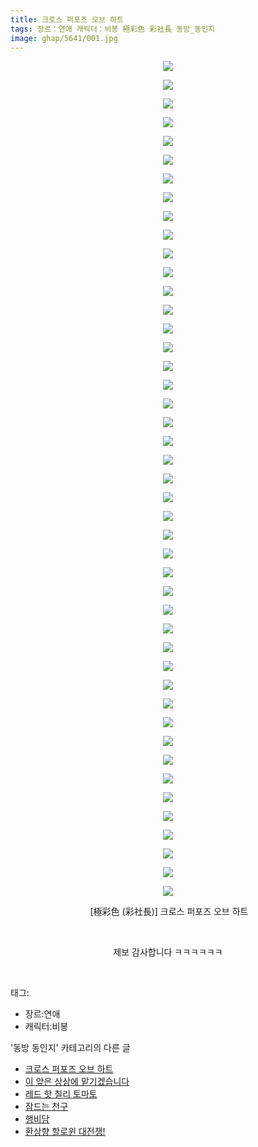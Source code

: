 ```yaml
---
title: 크로스 퍼포즈 오브 하트
tags: 장르：연애 캐릭터：비봉 極彩色 彩社長 동방_동인지
image: ghap/5641/001.jpg
---
```

<div class="article">
<p style="text-align: center; clear: none; float: none;"><img src="{{ site.nasurl }}/ghap/5641/001.jpg"/></p>
<p style="text-align: center; clear: none; float: none;"><img src="{{ site.nasurl }}/ghap/5641/002.jpg"/></p>
<p style="text-align: center; clear: none; float: none;"><img src="{{ site.nasurl }}/ghap/5641/003.jpg"/></p>
<p style="text-align: center; clear: none; float: none;"><img src="{{ site.nasurl }}/ghap/5641/004.jpg"/></p>
<p style="text-align: center; clear: none; float: none;"><img src="{{ site.nasurl }}/ghap/5641/005.jpg"/></p>
<p style="text-align: center; clear: none; float: none;"><img src="{{ site.nasurl }}/ghap/5641/006.jpg"/></p>
<p style="text-align: center; clear: none; float: none;"><img src="{{ site.nasurl }}/ghap/5641/007.jpg"/></p>
<p style="text-align: center; clear: none; float: none;"><img src="{{ site.nasurl }}/ghap/5641/008.jpg"/></p>
<p style="text-align: center; clear: none; float: none;"><img src="{{ site.nasurl }}/ghap/5641/009.jpg"/></p>
<p style="text-align: center; clear: none; float: none;"><img src="{{ site.nasurl }}/ghap/5641/010.jpg"/></p>
<p style="text-align: center; clear: none; float: none;"><img src="{{ site.nasurl }}/ghap/5641/011.jpg"/></p>
<p style="text-align: center; clear: none; float: none;"><img src="{{ site.nasurl }}/ghap/5641/012.jpg"/></p>
<p style="text-align: center; clear: none; float: none;"><img src="{{ site.nasurl }}/ghap/5641/013.jpg"/></p>
<p style="text-align: center; clear: none; float: none;"><img src="{{ site.nasurl }}/ghap/5641/014.jpg"/></p>
<p style="text-align: center; clear: none; float: none;"><img src="{{ site.nasurl }}/ghap/5641/015.jpg"/></p>
<p style="text-align: center; clear: none; float: none;"><img src="{{ site.nasurl }}/ghap/5641/016.jpg"/></p>
<p style="text-align: center; clear: none; float: none;"><img src="{{ site.nasurl }}/ghap/5641/017.jpg"/></p>
<p style="text-align: center; clear: none; float: none;"><img src="{{ site.nasurl }}/ghap/5641/018.jpg"/></p>
<p style="text-align: center; clear: none; float: none;"><img src="{{ site.nasurl }}/ghap/5641/019.jpg"/></p>
<p style="text-align: center; clear: none; float: none;"><img src="{{ site.nasurl }}/ghap/5641/020.jpg"/></p>
<p style="text-align: center; clear: none; float: none;"><img src="{{ site.nasurl }}/ghap/5641/021.jpg"/></p>
<p style="text-align: center; clear: none; float: none;"><img src="{{ site.nasurl }}/ghap/5641/022.jpg"/></p>
<p style="text-align: center; clear: none; float: none;"><img src="{{ site.nasurl }}/ghap/5641/023.jpg"/></p>
<p style="text-align: center; clear: none; float: none;"><img src="{{ site.nasurl }}/ghap/5641/024.jpg"/></p>
<p style="text-align: center; clear: none; float: none;"><img src="{{ site.nasurl }}/ghap/5641/025.jpg"/></p>
<p style="text-align: center; clear: none; float: none;"><img src="{{ site.nasurl }}/ghap/5641/026.jpg"/></p>
<p style="text-align: center; clear: none; float: none;"><img src="{{ site.nasurl }}/ghap/5641/027.jpg"/></p>
<p style="text-align: center; clear: none; float: none;"><img src="{{ site.nasurl }}/ghap/5641/028.jpg"/></p>
<p style="text-align: center; clear: none; float: none;"><img src="{{ site.nasurl }}/ghap/5641/029.jpg"/></p>
<p style="text-align: center; clear: none; float: none;"><img src="{{ site.nasurl }}/ghap/5641/030.jpg"/></p>
<p style="text-align: center; clear: none; float: none;"><img src="{{ site.nasurl }}/ghap/5641/031.jpg"/></p>
<p style="text-align: center; clear: none; float: none;"><img src="{{ site.nasurl }}/ghap/5641/032.jpg"/></p>
<p style="text-align: center; clear: none; float: none;"><img src="{{ site.nasurl }}/ghap/5641/033.jpg"/></p>
<p style="text-align: center; clear: none; float: none;"><img src="{{ site.nasurl }}/ghap/5641/034.jpg"/></p>
<p style="text-align: center; clear: none; float: none;"><img src="{{ site.nasurl }}/ghap/5641/035.jpg"/></p>
<p style="text-align: center; clear: none; float: none;"><img src="{{ site.nasurl }}/ghap/5641/036.jpg"/></p>
<p style="text-align: center; clear: none; float: none;"><img src="{{ site.nasurl }}/ghap/5641/037.jpg"/></p>
<p style="text-align: center; clear: none; float: none;"><img src="{{ site.nasurl }}/ghap/5641/038.jpg"/></p>
<p style="text-align: center; clear: none; float: none;"><img src="{{ site.nasurl }}/ghap/5641/039.jpg"/></p>
<p style="text-align: center; clear: none; float: none;"><img src="{{ site.nasurl }}/ghap/5641/040.jpg"/></p>
<p style="text-align: center; clear: none; float: none;"><img src="{{ site.nasurl }}/ghap/5641/041.jpg"/></p>
<p style="text-align: center; clear: none; float: none;"><img src="{{ site.nasurl }}/ghap/5641/042.jpg"/></p>
<p style="text-align: center; clear: none; float: none;"><img src="{{ site.nasurl }}/ghap/5641/043.jpg"/></p>
<p style="text-align: center; clear: none; float: none;"><img src="{{ site.nasurl }}/ghap/5641/044.jpg"/></p>
<p style="text-align: center; clear: none; float: none;"><img src="{{ site.nasurl }}/ghap/5641/045.jpg"/></p>
<p style="text-align: center; clear: none; float: none;"> [極彩色 (彩社長)] 크로스 퍼포즈 오브 하트</p>
<p style="text-align: center; clear: none; float: none;"><br/></p>
<p style="text-align: center; clear: none; float: none;">제보 감사합니다 ㅋㅋㅋㅋㅋㅋ</p>
<p><br/></p>
</div><div class="tagTrail">
<p>태그: </p>
<ul>
<li>장르:연애</li>
<li>캐릭터:비봉</li>
</ul>
</div><div class="another">
<p>'동방 동인지' 카테고리의 다른 글</p>
<ul>
<li><a href="/2019-01-22-ghap_5641">크로스 퍼포즈 오브 하트</a></li>
<li><a href="/2019-01-22-ghap_5640">이 앞은 상상에 맡기겠습니다</a></li>
<li><a href="/2019-01-20-ghap_5631">레드 핫 칠리 토마토</a></li>
<li><a href="/2019-01-20-ghap_5630">잠드는 천구</a></li>
<li><a href="/2019-01-19-ghap_5629">행비담</a></li>
<li><a href="/2019-01-18-ghap_5628">환상향 할로윈 대전쟁!</a></li>
</ul>
</div>